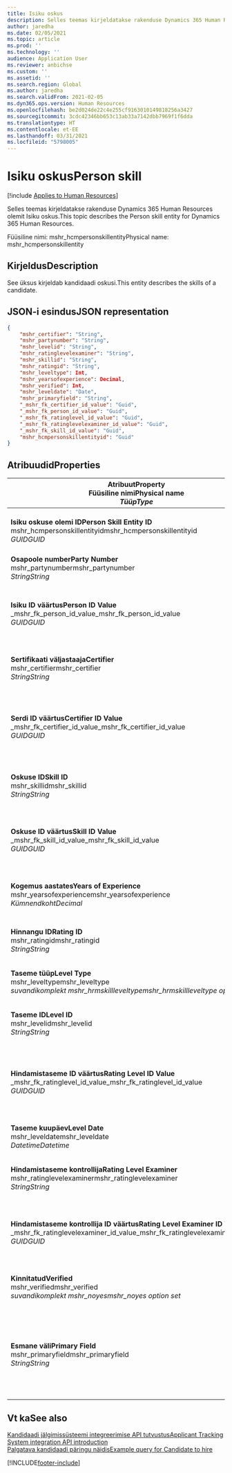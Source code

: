 ```yaml
---
title: Isiku oskus
description: Selles teemas kirjeldatakse rakenduse Dynamics 365 Human Resources olemit Isiku oskus.
author: jaredha
ms.date: 02/05/2021
ms.topic: article
ms.prod: ''
ms.technology: ''
audience: Application User
ms.reviewer: anbichse
ms.custom: ''
ms.assetid: ''
ms.search.region: Global
ms.author: jaredha
ms.search.validFrom: 2021-02-05
ms.dyn365.ops.version: Human Resources
ms.openlocfilehash: be2d024de22c4e255cf9163010149818256a3427
ms.sourcegitcommit: 3cdc42346bb653c13ab33a7142dbb7969f1f6dda
ms.translationtype: HT
ms.contentlocale: et-EE
ms.lasthandoff: 03/31/2021
ms.locfileid: "5798005"
---
```

# <a name="person-skill"></a><span data-ttu-id="80f0f-103">Isiku oskus</span><span class="sxs-lookup"><span data-stu-id="80f0f-103">Person skill</span></span>

[!include [Applies to Human Resources](../includes/applies-to-hr.md)]

<span data-ttu-id="80f0f-104">Selles teemas kirjeldatakse rakenduse Dynamics 365 Human Resources olemit Isiku oskus.</span><span class="sxs-lookup"><span data-stu-id="80f0f-104">This topic describes the Person skill entity for Dynamics 365 Human Resources.</span></span>

<span data-ttu-id="80f0f-105">Füüsiline nimi: mshr_hcmpersonskillentity</span><span class="sxs-lookup"><span data-stu-id="80f0f-105">Physical name: mshr_hcmpersonskillentity</span></span>

## <a name="description"></a><span data-ttu-id="80f0f-106">Kirjeldus</span><span class="sxs-lookup"><span data-stu-id="80f0f-106">Description</span></span>

<span data-ttu-id="80f0f-107">See üksus kirjeldab kandidaadi oskusi.</span><span class="sxs-lookup"><span data-stu-id="80f0f-107">This entity describes the skills of a candidate.</span></span>

## <a name="json-representation"></a><span data-ttu-id="80f0f-108">JSON-i esindus</span><span class="sxs-lookup"><span data-stu-id="80f0f-108">JSON representation</span></span>

```json
{
    "mshr_certifier": "String",
    "mshr_partynumber": "String",
    "mshr_levelid": "String",
    "mshr_ratinglevelexaminer": "String",
    "mshr_skillid": "String",
    "mshr_ratingid": "String",
    "mshr_leveltype": Int,
    "mshr_yearsofexperience": Decimal,
    "mshr_verified": Int,
    "mshr_leveldate": "Date",
    "mshr_primaryfield": "String",
    "_mshr_fk_certifier_id_value": "Guid",
    "_mshr_fk_person_id_value": "Guid",
    "_mshr_fk_ratinglevel_id_value": "Guid",
    "_mshr_fk_ratinglevelexaminer_id_value": "Guid",
    "_mshr_fk_skill_id_value": "Guid",
    "mshr_hcmpersonskillentityid": "Guid"
}
```

## <a name="properties"></a><span data-ttu-id="80f0f-109">Atribuudid</span><span class="sxs-lookup"><span data-stu-id="80f0f-109">Properties</span></span>

| <span data-ttu-id="80f0f-110">Atribuut</span><span class="sxs-lookup"><span data-stu-id="80f0f-110">Property</span></span><br><span data-ttu-id="80f0f-111">**Füüsiline nimi**</span><span class="sxs-lookup"><span data-stu-id="80f0f-111">**Physical name**</span></span><br><span data-ttu-id="80f0f-112">**_Tüüp_**</span><span class="sxs-lookup"><span data-stu-id="80f0f-112">**_Type_**</span></span> | <span data-ttu-id="80f0f-113">Kasuta</span><span class="sxs-lookup"><span data-stu-id="80f0f-113">Use</span></span> | <span data-ttu-id="80f0f-114">Kirjeldus</span><span class="sxs-lookup"><span data-stu-id="80f0f-114">Description</span></span> |
| --- | --- | --- |
| <span data-ttu-id="80f0f-115">**Isiku oskuse olemi ID**</span><span class="sxs-lookup"><span data-stu-id="80f0f-115">**Person Skill Entity ID**</span></span><br><span data-ttu-id="80f0f-116">mshr_hcmpersonskillentityid</span><span class="sxs-lookup"><span data-stu-id="80f0f-116">mshr_hcmpersonskillentityid</span></span><br><span data-ttu-id="80f0f-117">*GUID*</span><span class="sxs-lookup"><span data-stu-id="80f0f-117">*GUID*</span></span> | <span data-ttu-id="80f0f-118">Kirjutuskaitstud</span><span class="sxs-lookup"><span data-stu-id="80f0f-118">Read-only</span></span><br><span data-ttu-id="80f0f-119">Nõutav</span><span class="sxs-lookup"><span data-stu-id="80f0f-119">Required</span></span> | <span data-ttu-id="80f0f-120">Olemi kirje süsteemi loodud kordumatu identifikaator.</span><span class="sxs-lookup"><span data-stu-id="80f0f-120">System-generated unique identifier for the entity record.</span></span> |
| <span data-ttu-id="80f0f-121">**Osapoole number**</span><span class="sxs-lookup"><span data-stu-id="80f0f-121">**Party Number**</span></span><br><span data-ttu-id="80f0f-122">mshr_partynumber</span><span class="sxs-lookup"><span data-stu-id="80f0f-122">mshr_partynumber</span></span><br><span data-ttu-id="80f0f-123">*String*</span><span class="sxs-lookup"><span data-stu-id="80f0f-123">*String*</span></span> | <span data-ttu-id="80f0f-124">Loe/kirjuta</span><span class="sxs-lookup"><span data-stu-id="80f0f-124">Read/write</span></span><br><span data-ttu-id="80f0f-125">Nõutav</span><span class="sxs-lookup"><span data-stu-id="80f0f-125">Required</span></span> |   <span data-ttu-id="80f0f-126">Seotud osapoole (isiku) ID.</span><span class="sxs-lookup"><span data-stu-id="80f0f-126">The ID of the associated party (person) record.</span></span> |
| <span data-ttu-id="80f0f-127">**Isiku ID väärtus**</span><span class="sxs-lookup"><span data-stu-id="80f0f-127">**Person ID Value**</span></span><br><span data-ttu-id="80f0f-128">_mshr_fk_person_id_value</span><span class="sxs-lookup"><span data-stu-id="80f0f-128">_mshr_fk_person_id_value</span></span><br><span data-ttu-id="80f0f-129">*GUID*</span><span class="sxs-lookup"><span data-stu-id="80f0f-129">*GUID*</span></span> | <span data-ttu-id="80f0f-130">Kirjutuskaitstud</span><span class="sxs-lookup"><span data-stu-id="80f0f-130">Read-only</span></span><br><span data-ttu-id="80f0f-131">Nõutav</span><span class="sxs-lookup"><span data-stu-id="80f0f-131">Required</span></span><br><span data-ttu-id="80f0f-132">Võõrvõti: mshr_dirpersonentityid olemile mshr_dirpersonentity</span><span class="sxs-lookup"><span data-stu-id="80f0f-132">Foreign key: mshr_dirpersonentityid of mshr_dirpersonentity</span></span> | <span data-ttu-id="80f0f-133">Süsteemi loodud osapoole (isiku) olemi kirje kordumatu identifikaator.</span><span class="sxs-lookup"><span data-stu-id="80f0f-133">The system-generated identifier of the party (person) entity record.</span></span> |
| <span data-ttu-id="80f0f-134">**Sertifikaati väljastaaja**</span><span class="sxs-lookup"><span data-stu-id="80f0f-134">**Certifier**</span></span><br><span data-ttu-id="80f0f-135">mshr_certifier</span><span class="sxs-lookup"><span data-stu-id="80f0f-135">mshr_certifier</span></span><br><span data-ttu-id="80f0f-136">*String*</span><span class="sxs-lookup"><span data-stu-id="80f0f-136">*String*</span></span> | <span data-ttu-id="80f0f-137">Loe/kirjuta</span><span class="sxs-lookup"><span data-stu-id="80f0f-137">Read/write</span></span><br><span data-ttu-id="80f0f-138">Valikuline</span><span class="sxs-lookup"><span data-stu-id="80f0f-138">Optional</span></span> | <span data-ttu-id="80f0f-139">Oskuse kinnitanud töötaja personalinumber.</span><span class="sxs-lookup"><span data-stu-id="80f0f-139">The personnel number of the worker who certified this skill.</span></span> |
| <span data-ttu-id="80f0f-140">**Serdi ID väärtus**</span><span class="sxs-lookup"><span data-stu-id="80f0f-140">**Certifier ID Value**</span></span><br><span data-ttu-id="80f0f-141">_mshr_fk_certifier_id_value</span><span class="sxs-lookup"><span data-stu-id="80f0f-141">_mshr_fk_certifier_id_value</span></span><br><span data-ttu-id="80f0f-142">*GUID*</span><span class="sxs-lookup"><span data-stu-id="80f0f-142">*GUID*</span></span> | <span data-ttu-id="80f0f-143">Kirjutuskaitstud</span><span class="sxs-lookup"><span data-stu-id="80f0f-143">Read-only</span></span><br><span data-ttu-id="80f0f-144">Valikuline</span><span class="sxs-lookup"><span data-stu-id="80f0f-144">Optional</span></span><br><span data-ttu-id="80f0f-145">Võõrvõti: mshr_hcmworkerentityid olemist mshr_hcmworkerentity</span><span class="sxs-lookup"><span data-stu-id="80f0f-145">Foreign key: mshr_hcmworkerentityid of mshr_hcmworkerentity</span></span> | <span data-ttu-id="80f0f-146">Süsteemi loodud oskuse kinnitanud töötaja kirje kordumatu identifikaator.</span><span class="sxs-lookup"><span data-stu-id="80f0f-146">System-generated unique identifier of the worker record for the worker who certified the skill.</span></span> |
| <span data-ttu-id="80f0f-147">**Oskuse ID**</span><span class="sxs-lookup"><span data-stu-id="80f0f-147">**Skill ID**</span></span><br><span data-ttu-id="80f0f-148">mshr_skillid</span><span class="sxs-lookup"><span data-stu-id="80f0f-148">mshr_skillid</span></span><br><span data-ttu-id="80f0f-149">*String*</span><span class="sxs-lookup"><span data-stu-id="80f0f-149">*String*</span></span> | <span data-ttu-id="80f0f-150">Loe/kirjuta</span><span class="sxs-lookup"><span data-stu-id="80f0f-150">Read/write</span></span><br><span data-ttu-id="80f0f-151">Nõutav</span><span class="sxs-lookup"><span data-stu-id="80f0f-151">Required</span></span> | <span data-ttu-id="80f0f-152">Human Resourcesis määratletud oskuse identifikaator.</span><span class="sxs-lookup"><span data-stu-id="80f0f-152">The identifier of the skill defined in Human Resources.</span></span> |
| <span data-ttu-id="80f0f-153">**Oskuse ID väärtus**</span><span class="sxs-lookup"><span data-stu-id="80f0f-153">**Skill ID Value**</span></span><br><span data-ttu-id="80f0f-154">_mshr_fk_skill_id_value</span><span class="sxs-lookup"><span data-stu-id="80f0f-154">_mshr_fk_skill_id_value</span></span><br><span data-ttu-id="80f0f-155">*GUID*</span><span class="sxs-lookup"><span data-stu-id="80f0f-155">*GUID*</span></span> | <span data-ttu-id="80f0f-156">Kirjutuskaitstud</span><span class="sxs-lookup"><span data-stu-id="80f0f-156">Read-only</span></span><br><span data-ttu-id="80f0f-157">Nõutav</span><span class="sxs-lookup"><span data-stu-id="80f0f-157">Required</span></span><br><span data-ttu-id="80f0f-158">Võõrvõti: mshr_hcmskillentityid olemist mshr_hcmskillentity</span><span class="sxs-lookup"><span data-stu-id="80f0f-158">Foreign key: mshr_hcmskillentityid of mshr_hcmskillentity</span></span> | <span data-ttu-id="80f0f-159">Süsteemi loodud valitud oskuse identifikaator.</span><span class="sxs-lookup"><span data-stu-id="80f0f-159">The system-generated identifier of the selected skill.</span></span> |
| <span data-ttu-id="80f0f-160">**Kogemus aastates**</span><span class="sxs-lookup"><span data-stu-id="80f0f-160">**Years of Experience**</span></span><br><span data-ttu-id="80f0f-161">mshr_yearsofexperience</span><span class="sxs-lookup"><span data-stu-id="80f0f-161">mshr_yearsofexperience</span></span><br><span data-ttu-id="80f0f-162">*Kümnendkoht*</span><span class="sxs-lookup"><span data-stu-id="80f0f-162">*Decimal*</span></span> | <span data-ttu-id="80f0f-163">Loe/kirjuta</span><span class="sxs-lookup"><span data-stu-id="80f0f-163">Read/write</span></span><br><span data-ttu-id="80f0f-164">Valikuline</span><span class="sxs-lookup"><span data-stu-id="80f0f-164">Optional</span></span> | <span data-ttu-id="80f0f-165">Töökogemus aastates, mis kandidaadil selle oskusega on.</span><span class="sxs-lookup"><span data-stu-id="80f0f-165">The years of experience the candidate has in this skill.</span></span> |
| <span data-ttu-id="80f0f-166">**Hinnangu ID**</span><span class="sxs-lookup"><span data-stu-id="80f0f-166">**Rating ID**</span></span><br><span data-ttu-id="80f0f-167">mshr_ratingid</span><span class="sxs-lookup"><span data-stu-id="80f0f-167">mshr_ratingid</span></span><br><span data-ttu-id="80f0f-168">*String*</span><span class="sxs-lookup"><span data-stu-id="80f0f-168">*String*</span></span> | <span data-ttu-id="80f0f-169">Loe/kirjuta</span><span class="sxs-lookup"><span data-stu-id="80f0f-169">Read/write</span></span><br><span data-ttu-id="80f0f-170">Nõutav</span><span class="sxs-lookup"><span data-stu-id="80f0f-170">Required</span></span> | <span data-ttu-id="80f0f-171">Hindamisskaala tüüp.</span><span class="sxs-lookup"><span data-stu-id="80f0f-171">The rating scale type.</span></span> <span data-ttu-id="80f0f-172">Selle üksuse puhul on väärtus **Oskused**.</span><span class="sxs-lookup"><span data-stu-id="80f0f-172">For this entity, the value is **Skills**.</span></span> |
| <span data-ttu-id="80f0f-173">**Taseme tüüp**</span><span class="sxs-lookup"><span data-stu-id="80f0f-173">**Level Type**</span></span><br><span data-ttu-id="80f0f-174">mshr_leveltype</span><span class="sxs-lookup"><span data-stu-id="80f0f-174">mshr_leveltype</span></span><br><span data-ttu-id="80f0f-175">*suvandikomplekt mshr_hrmskillleveltype*</span><span class="sxs-lookup"><span data-stu-id="80f0f-175">*mshr_hrmskillleveltype option set*</span></span> | <span data-ttu-id="80f0f-176">Loe/kirjuta</span><span class="sxs-lookup"><span data-stu-id="80f0f-176">Read/write</span></span><br><span data-ttu-id="80f0f-177">Nõutav</span><span class="sxs-lookup"><span data-stu-id="80f0f-177">Required</span></span> | <span data-ttu-id="80f0f-178">Oskusele määratud taseme kategoriseerimise tüüp.</span><span class="sxs-lookup"><span data-stu-id="80f0f-178">A type categorization for the level assigned to the skill.</span></span> |
| <span data-ttu-id="80f0f-179">**Taseme ID**</span><span class="sxs-lookup"><span data-stu-id="80f0f-179">**Level ID**</span></span><br><span data-ttu-id="80f0f-180">mshr_levelid</span><span class="sxs-lookup"><span data-stu-id="80f0f-180">mshr_levelid</span></span><br><span data-ttu-id="80f0f-181">*String*</span><span class="sxs-lookup"><span data-stu-id="80f0f-181">*String*</span></span> | <span data-ttu-id="80f0f-182">Loe/kirjuta</span><span class="sxs-lookup"><span data-stu-id="80f0f-182">Read/write</span></span><br><span data-ttu-id="80f0f-183">Nõutav</span><span class="sxs-lookup"><span data-stu-id="80f0f-183">Required</span></span> | <span data-ttu-id="80f0f-184">Hindamistaseme ID, mis kandidaadil selle oskuse jaoks on.</span><span class="sxs-lookup"><span data-stu-id="80f0f-184">The ID of the Rating Level the candidate has for this skill.</span></span> |
| <span data-ttu-id="80f0f-185">**Hindamistaseme ID väärtus**</span><span class="sxs-lookup"><span data-stu-id="80f0f-185">**Rating Level ID Value**</span></span><br><span data-ttu-id="80f0f-186">_mshr_fk_ratinglevel_id_value</span><span class="sxs-lookup"><span data-stu-id="80f0f-186">_mshr_fk_ratinglevel_id_value</span></span><br><span data-ttu-id="80f0f-187">*GUID*</span><span class="sxs-lookup"><span data-stu-id="80f0f-187">*GUID*</span></span> | <span data-ttu-id="80f0f-188">Kirjutuskaitstud</span><span class="sxs-lookup"><span data-stu-id="80f0f-188">Read-only</span></span><br><span data-ttu-id="80f0f-189">Nõutav</span><span class="sxs-lookup"><span data-stu-id="80f0f-189">Required</span></span><br><span data-ttu-id="80f0f-190">Võõrvõti: mshr_hcmratinglevelentityid olemist mshr_hcmratinglevelentity</span><span class="sxs-lookup"><span data-stu-id="80f0f-190">Foreign key: mshr_hcmratinglevelentityid of mshr_hcmratinglevelentity</span></span> | <span data-ttu-id="80f0f-191">Tase,e süsteemi loodud kordumatu hindamistaseme identifikaator.</span><span class="sxs-lookup"><span data-stu-id="80f0f-191">The system-generated identifier of the rating level.</span></span> |
| <span data-ttu-id="80f0f-192">**Taseme kuupäev**</span><span class="sxs-lookup"><span data-stu-id="80f0f-192">**Level Date**</span></span><br><span data-ttu-id="80f0f-193">mshr_leveldate</span><span class="sxs-lookup"><span data-stu-id="80f0f-193">mshr_leveldate</span></span><br><span data-ttu-id="80f0f-194">*Datetime*</span><span class="sxs-lookup"><span data-stu-id="80f0f-194">*Datetime*</span></span> | <span data-ttu-id="80f0f-195">Loe/kirjuta</span><span class="sxs-lookup"><span data-stu-id="80f0f-195">Read/write</span></span><br><span data-ttu-id="80f0f-196">Nõutav</span><span class="sxs-lookup"><span data-stu-id="80f0f-196">Required</span></span> | <span data-ttu-id="80f0f-197">Kuupäev, mil kandidaati oskuses hinnati.</span><span class="sxs-lookup"><span data-stu-id="80f0f-197">The date at which the candidate was rated in the skill.</span></span> |
| <span data-ttu-id="80f0f-198">**Hindamistaseme kontrollija**</span><span class="sxs-lookup"><span data-stu-id="80f0f-198">**Rating Level Examiner**</span></span><br><span data-ttu-id="80f0f-199">mshr_ratinglevelexaminer</span><span class="sxs-lookup"><span data-stu-id="80f0f-199">mshr_ratinglevelexaminer</span></span><br><span data-ttu-id="80f0f-200">*String*</span><span class="sxs-lookup"><span data-stu-id="80f0f-200">*String*</span></span> | <span data-ttu-id="80f0f-201">Loe/kirjuta</span><span class="sxs-lookup"><span data-stu-id="80f0f-201">Read/write</span></span><br><span data-ttu-id="80f0f-202">Valikuline</span><span class="sxs-lookup"><span data-stu-id="80f0f-202">Optional</span></span> | <span data-ttu-id="80f0f-203">Kandidaati hinnanud töötaja personalinumber.</span><span class="sxs-lookup"><span data-stu-id="80f0f-203">The personnel number of the worker who rated the candidate.</span></span> |
| <span data-ttu-id="80f0f-204">**Hindamistaseme kontrollija ID väärtus**</span><span class="sxs-lookup"><span data-stu-id="80f0f-204">**Rating Level Examiner ID Value**</span></span><br><span data-ttu-id="80f0f-205">_mshr_fk_ratinglevelexaminer_id_value</span><span class="sxs-lookup"><span data-stu-id="80f0f-205">_mshr_fk_ratinglevelexaminer_id_value</span></span><br><span data-ttu-id="80f0f-206">*GUID*</span><span class="sxs-lookup"><span data-stu-id="80f0f-206">*GUID*</span></span> | <span data-ttu-id="80f0f-207">Kirjutuskaitstud</span><span class="sxs-lookup"><span data-stu-id="80f0f-207">Read-only</span></span><br><span data-ttu-id="80f0f-208">Valikuline</span><span class="sxs-lookup"><span data-stu-id="80f0f-208">Optional</span></span><br><span data-ttu-id="80f0f-209">Võõrvõti: mshr_hcmworkerentityid olemist mshr_hcmworkerentity</span><span class="sxs-lookup"><span data-stu-id="80f0f-209">Foreign key: mshr_hcmworkerentityid of mshr_hcmworkerentity</span></span> | <span data-ttu-id="80f0f-210">Süsteemi loodud selle töötaja identifikaator, kes uuris kandidaadi oskuste taset.</span><span class="sxs-lookup"><span data-stu-id="80f0f-210">The system-generated identifier of the worker who examined the candidate’s skill level.</span></span> |
| <span data-ttu-id="80f0f-211">**Kinnitatud**</span><span class="sxs-lookup"><span data-stu-id="80f0f-211">**Verified**</span></span><br><span data-ttu-id="80f0f-212">mshr_verified</span><span class="sxs-lookup"><span data-stu-id="80f0f-212">mshr_verified</span></span><br><span data-ttu-id="80f0f-213">*suvandikomplekt mshr_noyes*</span><span class="sxs-lookup"><span data-stu-id="80f0f-213">*mshr_noyes option set*</span></span> | <span data-ttu-id="80f0f-214">Loe/kirjuta</span><span class="sxs-lookup"><span data-stu-id="80f0f-214">Read/write</span></span><br><span data-ttu-id="80f0f-215">Nõutav</span><span class="sxs-lookup"><span data-stu-id="80f0f-215">Required</span></span> | <span data-ttu-id="80f0f-216">Näitab, kas hinnanguline oskuste tase on kinnitatud.</span><span class="sxs-lookup"><span data-stu-id="80f0f-216">Indicates whether the assessed skill level has been verified.</span></span> |
| <span data-ttu-id="80f0f-217">**Esmane väli**</span><span class="sxs-lookup"><span data-stu-id="80f0f-217">**Primary Field**</span></span><br><span data-ttu-id="80f0f-218">mshr_primaryfield</span><span class="sxs-lookup"><span data-stu-id="80f0f-218">mshr_primaryfield</span></span><br><span data-ttu-id="80f0f-219">*String*</span><span class="sxs-lookup"><span data-stu-id="80f0f-219">*String*</span></span> | <span data-ttu-id="80f0f-220">Kirjutuskaitstud</span><span class="sxs-lookup"><span data-stu-id="80f0f-220">Read-only</span></span><br><span data-ttu-id="80f0f-221">Nõutav</span><span class="sxs-lookup"><span data-stu-id="80f0f-221">Required</span></span> | <span data-ttu-id="80f0f-222">Väli, mida kasutatakse üksusekirje esmase ID-na.</span><span class="sxs-lookup"><span data-stu-id="80f0f-222">Field to be used as an identifier of the entity record.</span></span> <span data-ttu-id="80f0f-223">Osapoole numbri, taseme tüübi, oskuse ID ja taseme kuupäeva kombinatsioon.</span><span class="sxs-lookup"><span data-stu-id="80f0f-223">Combination of party number, level type, skill ID, and level date.</span></span> |

## <a name="see-also"></a><span data-ttu-id="80f0f-224">Vt ka</span><span class="sxs-lookup"><span data-stu-id="80f0f-224">See also</span></span>

[<span data-ttu-id="80f0f-225">Kandidaadi jälgimissüsteemi integreerimise API tutvustus</span><span class="sxs-lookup"><span data-stu-id="80f0f-225">Applicant Tracking System integration API introduction</span></span>](hr-admin-integration-ats-api-introduction.md)<br>
[<span data-ttu-id="80f0f-226">Palgatava kandidaadi päringu näidis</span><span class="sxs-lookup"><span data-stu-id="80f0f-226">Example query for Candidate to hire</span></span>](hr-admin-integration-ats-api-candidate-to-hire-example-query.md)



[!INCLUDE[footer-include](../includes/footer-banner.md)]